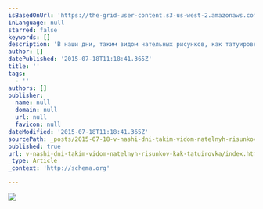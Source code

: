 ```yaml
---
isBasedOnUrl: 'https://the-grid-user-content.s3-us-west-2.amazonaws.com/27447a19-4d4f-4e78-b8c9-d51289a78c5b.jpg'
inLanguage: null
starred: false
keywords: []
description: 'В наши дни, таким видом нательных рисунков, как татуировка, вряд ли кого-то удивишь. Практически в любой социальной среде можно столкнуться с этим явлением. И даже в том случае, когда этот вид изобразительного творчества считается нежелательным или запрещенным в каком-либо общественном институте, это только подтверждает факт того, что татуировка прочно вошла в нашу жизнь, и что к ней неравнодушны даже те, кто, казалось бы, от нее далеки.'
author: []
datePublished: '2015-07-18T11:18:41.365Z'
title: ''
tags:
  - ''
authors: []
publisher:
  name: null
  domain: null
  url: null
  favicon: null
dateModified: '2015-07-18T11:18:41.365Z'
sourcePath: _posts/2015-07-18-v-nashi-dni-takim-vidom-natelnyh-risunkov-kak-tatuirovka.md
published: true
url: v-nashi-dni-takim-vidom-natelnyh-risunkov-kak-tatuirovka/index.html
_type: Article
_context: 'http://schema.org'

---
```

![](https://the-grid-user-content.s3-us-west-2.amazonaws.com/27447a19-4d4f-4e78-b8c9-d51289a78c5b.jpg)